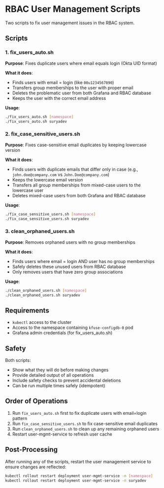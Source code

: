 # RBAC User Management Scripts

Two scripts to fix user management issues in the RBAC system.

## Scripts

### 1. fix_users_auto.sh
**Purpose**: Fixes duplicate users where email equals login (Okta UID format)

**What it does**:
- Finds users with email = login (like `00u1234567890`)
- Transfers group memberships to the user with proper email
- Deletes the problematic user from both Grafana and RBAC database
- Keeps the user with the correct email address

**Usage**:
```bash
./fix_users_auto.sh [namespace]
./fix_users_auto.sh suryadev
```

### 2. fix_case_sensitive_users.sh
**Purpose**: Fixes case-sensitive email duplicates by keeping lowercase version

**What it does**:
- Finds users with duplicate emails that differ only in case (e.g., `john.doe@company.com` vs `John.Doe@company.com`)
- Keeps the lowercase email version
- Transfers all group memberships from mixed-case users to the lowercase user
- Deletes mixed-case users from both Grafana and RBAC database

**Usage**:
```bash
./fix_case_sensitive_users.sh [namespace]
./fix_case_sensitive_users.sh suryadev
```

### 3. clean_orphaned_users.sh
**Purpose**: Removes orphaned users with no group memberships

**What it does**:
- Finds users where email = login AND user has no group memberships
- Safely deletes these unused users from RBAC database
- Only removes users that have zero group associations

**Usage**:
```bash
./clean_orphaned_users.sh [namespace]
./clean_orphaned_users.sh suryadev
```

## Requirements

- `kubectl` access to the cluster
- Access to the namespace containing `kfuse-configdb-0` pod
- Grafana admin credentials (for fix_users_auto.sh)

## Safety

Both scripts:
- Show what they will do before making changes
- Provide detailed output of all operations
- Include safety checks to prevent accidental deletions
- Can be run multiple times safely (idempotent)

## Order of Operations

1. Run `fix_users_auto.sh` first to fix duplicate users with email=login pattern
2. Run `fix_case_sensitive_users.sh` to fix case-sensitive email duplicates  
3. Run `clean_orphaned_users.sh` to clean up any remaining orphaned users
4. Restart user-mgmt-service to refresh user cache

## Post-Processing

After running any of the scripts, restart the user management service to ensure changes are reflected:

```bash
kubectl rollout restart deployment user-mgmt-service -n [namespace]
kubectl rollout restart deployment user-mgmt-service -n suryadev
```